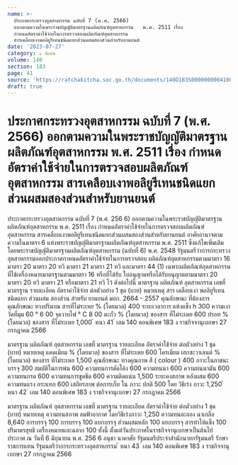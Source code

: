 ```yaml
---
name: >-
  ประกาศกระทรวงอุตสาหกรรม ฉบับที่ 7 (พ.ศ. 2566)
  ออกตามความในพระราชบัญญัติมาตรฐานผลิตภัณฑ์อุตสาหกรรม   พ.ศ. 2511 เรื่อง 
  กำหนดอัตราค่าใช้จ่ายในการตรวจสอบผลิตภัณฑ์อุตสาหกรรม
  สารเคลือบเงาพอลิยูรีเทนชนิดแยกส่วนผสมสองส่วนสำหรับยานยนต์
date: '2023-07-27'
category: ง พิเศษ
volume: 140
section: 183
page: 41
source: 'https://ratchakitcha.soc.go.th/documents/140D183S0000000004100.pdf'
draft: true
---
```


# ประกาศกระทรวงอุตสาหกรรม ฉบับที่ 7 (พ.ศ. 2566) ออกตามความในพระราชบัญญัติมาตรฐานผลิตภัณฑ์อุตสาหกรรม   พ.ศ. 2511 เรื่อง  กำหนดอัตราค่าใช้จ่ายในการตรวจสอบผลิตภัณฑ์อุตสาหกรรม สารเคลือบเงาพอลิยูรีเทนชนิดแยกส่วนผสมสองส่วนสำหรับยานยนต์

ประกาศกระทรวงอุตสาหกรรม ฉบับที่ 7 (พ.ศ. 256 6) ออกตามความในพระราชบัญญัติมาตรฐานผลิตภัณฑ์อุตสาหกรรม พ.ศ. 2511 เรื่อง กำหนดอัตราค่าใช้จ่ายในการตรวจสอบผลิตภัณฑ์อุตสาหกรรม สารเคลือบเงาพอลิยูรีเทนชนิดแยกส่วนผสมสองส่วนสำหรับยานยนต์ อาศัยอานาจตามความในมาตรา 6 แห่งพระราชบัญญัติมาตรฐานผลิตภัณฑ์อุตสาหกรรม พ.ศ. 2511 ซึ่งแก้ไขเพิ่มเติมโดยพระราชบัญญัติมาตรฐานผลิตภัณฑ์อุตสาหกรรม (ฉบับที่ 6) พ.ศ. 2548 รัฐมนตรีว่าการกระทรวงอุตสาหกรรมออกประกาศกาหนดอัตราค่าใช้จ่ายในการตรวจสอบ ผลิตภัณฑ์อุตสาหกรรมตามมาตรา 16 มาตรา 20 มาตรา 20 ทวิ มาตรา 21 มาตรา 21 ทวิ และมาตรา 44 (1) เฉพาะผลิตภัณฑ์อุตสาหกรรมที่ใช้เครื่องหมายมาตรฐานตามมาตรา 16 หรือที่ได้รับ ใบอนุญาตหรือได้รับอนุญาตตามมาตรา 20 มาตรา 20 ทวิ มาตรา 21 หรือมาตรา 21 ทวิ ไว้ ดังต่อไปนี้ มาตรฐาน ผลิตภัณฑ์ อุตสาหกรรม เลขที่ มาตรฐาน รายละเอียด อัตราค่าใช้จ่าย ต่อตัวอย่าง 1 ชุด (บาท) หมายเหตุ สาร เคลือบเงา พอลิยูรีเทน ชนิดแยก ส่วนผสม สองส่วน สำหรับ ยานยนต์ มอก. 2664 - 2557 คุณลักษณะ ที่ต้องการ คุณลักษณะ ทางปริมาณ สารที่ไม่ระเหย % (โดยมวล) 400 ระยะเวลาการ แห้งแข็ง h 300 ความเงา วัดที่มุม 60 ° 6 00 จุดวาบไฟ ° C 8 00 ตะกั่ว % (โดยมวล) ของสาร ที่ไม่ระเหย 600 ปรอท % (โดยมวล) ของสาร ที่ไม่ระเหย 1,000 ้ หนา 41 ่ เลม 140 ตอนพิเศษ 183 ง ราชกิจจานุเบกษา 27 กรกฎาคม 2566

มาตรฐาน ผลิตภัณฑ์ อุตสาหกรรม เลขที่ มาตรฐาน รายละเอียด อัตราค่าใช้จ่าย ต่อตัวอย่าง 1 ชุด (บาท) หมายเหตุ แคดเมียม % (โดยมวล) ของสาร ที่ไม่ระเหย 600 โครเมียม เฮกซะวาเลนต์ % (โดยมวล) ของสาร ที่ไม่ระเหย 1,500 คุณลักษณะ ทางคุณภาพ สี ( colour ) 400 ภาวะในภาชนะบรรจุ 300 สมบัติในการพ่น 600 ความทนการดัดโค้ง 600 ความทนนา 600 ความทนนามัน 600 ความทนกรด 600 ความทนการขูดขีด 600 ความติดแน่น 1,500 ระยะคงสภาพ หลังผสม 600 ความทนแรง กระแทก 600 เสถียรภาพ ต่อการเก็บ ใน ภาวะ ปกติ 500 โดย วิธีเร่ง ภาวะ 1,250 ้ หนา 42 ่ เลม 140 ตอนพิเศษ 183 ง ราชกิจจานุเบกษา 27 กรกฎาคม 2566

มาตรฐาน ผลิตภัณฑ์ อุตสาหกรรม เลขที่ มาตรฐาน รายละเอียด อัตราค่าใช้จ่าย ต่อตัวอย่าง 1 ชุด (บาท) หมายเหตุ ความทนสภาพ ลมฟ้าอากาศ โดยวิธีเร่งภาวะ 1,250 ความทนละออง นาเกลือ 8,640 การบรรจุ 100 การบรรจุ 100 แยกบรรจุ ส่วนผสมหลัก 100 แยกบรรจุ สารทำให้แข็ง 100 ปริมาตรสุทธิ เครื่องหมายและฉลาก 100 ทั้งนี้ ตั้งแต่วันประกาศในราชกิจจานุเบกษาเป็นต้นไป ประกาศ ณ วันที่ 6 มิถุนายน พ.ศ. 256 6 อนุชา นาคาศัย รัฐมนตรีประจำสำนักนายกรัฐมนตรี รักษาราชการแทน รัฐมนตรีว่าการกระทรวงอุตสาหกรรม ้ หนา 43 ่ เลม 140 ตอนพิเศษ 183 ง ราชกิจจานุเบกษา 27 กรกฎาคม 2566

